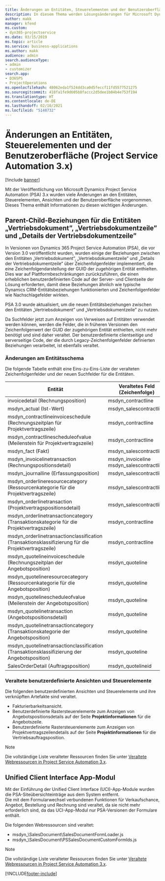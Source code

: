 ```yaml
---
title: Änderungen an Entitäten, Steuerelementen und der Benutzeroberfläche (Project Service Automation 3.x)
description: In diesem Thema werden Lösungsänderungen für Microsoft Dynamics Project Service Automation 3.x beschrieben.
author: makk
manager: kfend
ms.custom:
- dyn365-projectservice
ms.date: 03/15/2019
ms.topic: article
ms.service: business-applications
ms.author: makk
audience: admin
search.audienceType:
- admin
- customizer
search.app:
- D365PS
- ProjectOperations
ms.openlocfilehash: 48062eda1f524dd3ca0d5feccf11fd5577521275
ms.sourcegitcommit: 418fa1fe9d605b8faccc2d5dee1b04b4e753f194
ms.translationtype: HT
ms.contentlocale: de-DE
ms.lasthandoff: 02/10/2021
ms.locfileid: "5148732"
---
```

# <a name="entity-control-and-user-interface-changes-project-service-automation-3x"></a>Änderungen an Entitäten, Steuerelementen und der Benutzeroberfläche (Project Service Automation 3.x)

[!include [banner](../../includes/psa-now-project-operations.md)]


Mit der Veröffentlichung von Microsoft Dynamics Project Service Automation (PSA) 3.x wurden viele Änderungen an den Entitäten, Steuerelementen, Ansichten und der Benutzeroberfläche vorgenommen. Dieses Thema enthält Informationen zu diesen wichtigen Änderungen.

## <a name="parent-child-relationships-for-sales-document-sales-document-line-sales-document-line-detail-entities"></a>Parent-Child-Beziehungen für die Entitäten „Vertriebsdokument”, „Vertriebsdokumentzeile” und „Details der Vertriebsdokumentzeile”
In Versionen von Dynamics 365 Project Service Automation (PSA), die vor Version 3.0 veröffentlicht wurden, wurden einige der Beziehungen zwischen den Entitäten „Vertriebsdokument”, „Vertriebsdokumentzeile” und „Details der Vertriebsdokumentzeile” über Zeichenfolgenfelder implementiert, die eine Zeichenfolgendarstellung der GUID der zugehörigen Entität enthielten. Dies war auf Plattformbeschränkungen zurückzuführen, die einen erheblichen benutzerdefinierten Code auf der Server- und Clientseite der Lösung erforderten, damit diese Beziehungen ähnlich wie typische Dynamics CRM-Entitätsbeziehungen funktionierten und Zeichenfolgenfelder wie Nachschlagefelder wirkten.

PSA 3.0 wurde aktualisiert, um die neuen Entitätsbeziehungen zwischen den Entitäten „Vertriebsdokument” und „Vertriebsdokumentzeile” zu nutzen.

Da Suchfelder jetzt zum Anzeigen von Verweisen auf Entitäten verwendet werden können, werden die Felder, die in früheren Versionen den Zeichenfolgenwert der GUID der zugehörigen Entität enthielten, nicht mehr benötigt und sind daher veraltet. Der benutzerdefinierte clientseitige und serverseitige Code, der die durch Legacy-Zeichenfolgenfelder definierten Beziehungen verarbeitet, ist ebenfalls veraltet.

### <a name="entity-schema-changes"></a>Änderungen am Entitätsschema
Die folgende Tabelle enthält eine Eins-zu-Eins-Liste der veralteten Zeichenfolgenfelder und der neuen Suchfelder für die Entitäten. 

 Entität |   Veraltetes Feld (Zeichenfolge) | Neues Feld (Suche)
--- | --- | ---
invoicedetail (Rechnungsposition) |  msdyn_contractline |    msdyn_contractlineid
msdyn_actual (Ist-Wert) | msdyn_salescontractline |   msdyn_salescontractlineid
msdyn_contractlineinvoiceschedule (Rechnungszeitplan für Projektvertragszeile) |    msdyn_contractline |    msdyn_contractlineid
msdyn_contractlinescheduleofvalue (Meilenstein für Projektvertragszeile) |   msdyn_contractline |    msdyn_contractlineid
msdyn_fact (Fakt) | msdyn_salescontractline |   msdyn_salescontractlineid
msdyn_invoicelinetransaction (Rechnungspositionsdetail) | msdyn_invoiceline <br> msdyn_salescontractline | msdyn_invoicelineid <br> msdyn_salescontractlineid
msdyn_journalline (Erfassungsposition) |  msdyn_salescontractline |   msdyn_salescontractlineid
msdyn_orderlineresourcecategory (Ressourcenkategorie für die Projektvertragszeile) | msdyn_salescontractline |   msdyn_contractlineid
msdyn_orderlinetransaction (Projektvertragspositionsdetail) | msdyn_salescontractline |   msdyn_salescontractlineid
msdyn_orderlinetransactioncategory (Transaktionskategorie für die Projektvertragszeile) |   msdyn_contractline |    msdyn_contractlineid
msdyn_orderlinetransactionclassification (Transaktionsklassifizierung für die Projektvertragszeile) |   msdyn_contractline |    msdyn_contractlineid
msdyn_quotelineinvoiceschedule (Rechnungszeitplan der Angebotsposition) |  msdyn_quoteline |   msdyn_quotelineid
msdyn_quotelineresourcecategory (Ressourcenkategorie für die Angebotsposition) |    msdyn_quoteline |   msdyn_quotelineid
msdyn_quotelinescheduleofvalue (Meilenstein der Angebotsposition) | msdyn_quoteline |   msdyn_quotelineid
msdyn_quotelinetransaction (Angebotspositionsdetail) |    msdyn_quoteline |   msdyn_quotelineid
msdyn_quotelinetransactioncategory (Transaktionskategorie der Angebotsposition) |  msdyn_quoteline |   msdyn_quotelineid
msdyn_quotelinetransactionclassification (Transaktionsklassifizierung der Angebotsposition) |  msdyn_quoteline |   msdyn_quotelineid
SalesOrderDetail (Auftragsposition) | msdyn_quotelineid | msdyn_quoteline 

### <a name="deprecated-custom-views-and-controls"></a>Veraltete benutzerdefinierte Ansichten und Steuerelemente
Die folgenden benutzerdefinierten Ansichten und Steuerelemente und ihre verknüpften Artefakte sind veraltet.

- Fakturierbarkeitsansicht.
- Benutzerdefinierte Rastersteuerelemente zum Anzeigen von Angebotspositionsdetails auf der Seite **Projektinformationen** für die Angebotszeile.
- Benutzerdefinierte Rastersteuerelemente zum Anzeigen von Projektvertragszeilendetails auf der Seite **Projektinformationen** für die Vertriebsauftragsposition.

> [!NOTE]
> Die vollständige Liste veralteter Ressourcen finden Sie unter [Veraltete Webressourcen in Project Service Automation 3.x](../developer-guides/web-resources-deprecated-v3.x.md).

## <a name="unified-client-interface-app-module"></a>Unified Client Interface App-Modul
Mit der Einführung der Unified Client Interface (UCI)-App-Module wurden die PSA-Siteübersichteinträge aus dem System entfernt.  
Die mit dem Formularwechsel verbundenen Funktionen für Verkaufschance, Angebot, Bestellung und Rechnung sind veraltet, da sie nicht mehr erforderlich sind, da das UCI-App-Modul nur PSA-Versionen der Formulare enthält.  

Die folgenden Webressourcen sind veraltet:

- msdyn_\SalesDocument\SalesDocumentFormLoader.js
- msdyn_\SalesDocument\PSSalesDocumentCustomFormIds.js

> [!NOTE]
> Die vollständige Liste veralteter Ressourcen finden Sie unter [Veraltete Webressourcen in Project Service Automation 3.x](../developer-guides/web-resources-deprecated-v3.x.md).




[!INCLUDE[footer-include](../../includes/footer-banner.md)]
